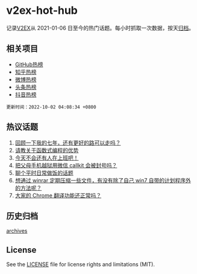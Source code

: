 # v2ex-hot-hub

 记录[V2EX](https://www.v2ex.com/)从 2021-01-06 日至今的热门话题。每小时抓取一次数据，按天[归档](archives)。
 
 ## 相关项目

- [GitHub热榜](https://github.com/snaildev/github-hot-hub)
- [知乎热榜](https://github.com/snaildev/zhihu-hot-hub)
- [微博热榜](https://github.com/snaildev/weibo-hot-hub)
- [头条热榜](https://github.com/snaildev/toutiao-hot-hub)
- [抖音热榜](https://github.com/snaildev/douyin-hot-hub)


 `更新时间：2022-10-02 04:08:34 +0800`

## 热议话题

1. [回顾一下我的七年，还有更好的路可以走吗？](https://www.v2ex.com/t/884228)
1. [请教关于函数式编程的优势](https://www.v2ex.com/t/884185)
1. [今天不会还有人在上班吧！](https://www.v2ex.com/t/884171)
1. [把父母手机越狱用微信 callkit 会被封号吗？](https://www.v2ex.com/t/884262)
1. [聊个平时日常做饭的话题](https://www.v2ex.com/t/884155)
1. [想通过 winrar 定期压缩一些文件，有没有除了自己 win7 自带的计划程序外的方法呢？](https://www.v2ex.com/t/884166)
1. [大家的 Chrome 翻译功能还正常吗？](https://www.v2ex.com/t/884186)

## 历史归档

[archives](archives)

## License

See the [LICENSE](LICENSE) file for license rights and limitations (MIT).
